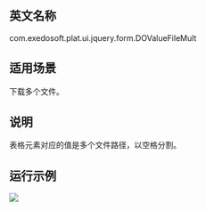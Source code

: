 ## 英文名称 ##

com.exedosoft.plat.ui.jquery.form.DOValueFileMult

## 适用场景 ##

下载多个文件。

## 说明 ##

表格元素对应的值是多个文件路径，以空格分割。

## 运行示例 ##


<img src='http://eeplat.googlecode.com/files/c_fileMult.png ' />